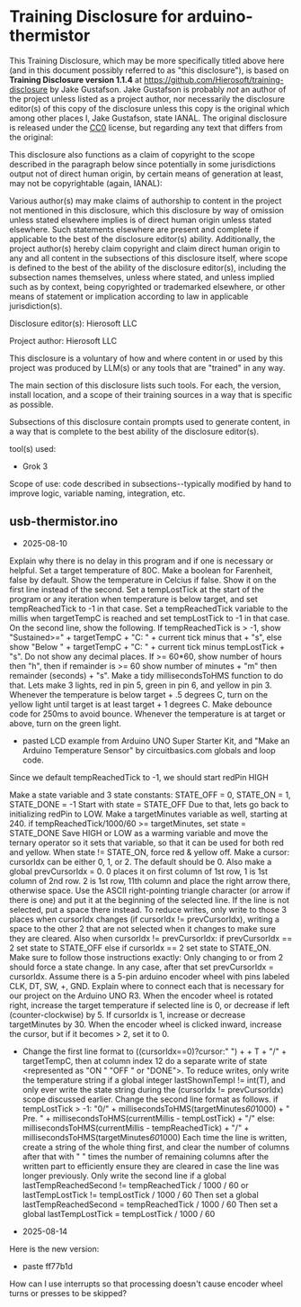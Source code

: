 # Training Disclosure for arduino-thermistor
This Training Disclosure, which may be more specifically titled above here (and in this document possibly referred to as "this disclosure"), is based on **Training Disclosure version 1.1.4** at https://github.com/Hierosoft/training-disclosure by Jake Gustafson. Jake Gustafson is probably *not* an author of the project unless listed as a project author, nor necessarily the disclosure editor(s) of this copy of the disclosure unless this copy is the original which among other places I, Jake Gustafson, state IANAL. The original disclosure is released under the [CC0](https://creativecommons.org/public-domain/cc0/) license, but regarding any text that differs from the original:

This disclosure also functions as a claim of copyright to the scope described in the paragraph below since potentially in some jurisdictions output not of direct human origin, by certain means of generation at least, may not be copyrightable (again, IANAL):

Various author(s) may make claims of authorship to content in the project not mentioned in this disclosure, which this disclosure by way of omission unless stated elsewhere implies is of direct human origin unless stated elsewhere. Such statements elsewhere are present and complete if applicable to the best of the disclosure editor(s) ability. Additionally, the project author(s) hereby claim copyright and claim direct human origin to any and all content in the subsections of this disclosure itself, where scope is defined to the best of the ability of the disclosure editor(s), including the subsection names themselves, unless where stated, and unless implied such as by context, being copyrighted or trademarked elsewhere, or other means of statement or implication according to law in applicable jurisdiction(s).

Disclosure editor(s): Hierosoft LLC

Project author: Hierosoft LLC

This disclosure is a voluntary of how and where content in or used by this project was produced by LLM(s) or any tools that are "trained" in any way.

The main section of this disclosure lists such tools. For each, the version, install location, and a scope of their training sources in a way that is specific as possible.

Subsections of this disclosure contain prompts used to generate content, in a way that is complete to the best ability of the disclosure editor(s).

tool(s) used:
- Grok 3

Scope of use: code described in subsections--typically modified by hand to improve logic, variable naming, integration, etc.


## usb-thermistor.ino
- 2025-08-10

Explain why there is no delay in this program and if one is necessary or helpful. Set a target temperature of 80C. Make a boolean for Farenheit, false by default. Show the temperature in Celcius if false. Show it on the first line instead of the second. Set a tempLostTick at the start of the program or any iteration when temperature is below target, and set tempReachedTick to -1 in that case. Set a tempReachedTick variable to the millis when targetTempC is reached and set tempLostTick to -1 in that case. On the second line, show the following. If tempReachedTick is > -1, show "Sustained>=" + targetTempC + "C: " + current tick minus that + "s", else show "Below " + targetTempC + "C: " + current tick minus tempLostTick + "s". Do not show any decimal places. If >= 60*60, show number of hours then "h", then if remainder is >= 60 show number of minutes + "m" then remainder (seconds) + "s". Make a tidy millisecondsToHMS function to do that. Lets make 3 lights, red in pin 5, green in pin 6, and yellow in pin 3. Whenever the temperature is below target + .5 degrees C, turn on the yellow light until target is at least target + 1 degrees C. Make debounce code for 250ms to avoid bounce. Whenever the temperature is at target or above, turn on the green light.

- pasted LCD example from Arduino UNO Super Starter Kit, and "Make an Arduino Temperature Sensor" by circuitbasics.com globals and loop code.

Since we default tempReachedTick to -1, we should start redPin HIGH

Make a state variable and 3 state constants: STATE_OFF = 0, STATE_ON = 1, STATE_DONE = -1
Start with state = STATE_OFF
Due to that, lets go back to initializing redPin to LOW.
Make a targetMinutes variable as well, starting at 240.
if tempReachedTick/1000/60 >= targetMinutes, set state = STATE_DONE
Save HIGH or LOW as a warming variable and move the ternary operator so it sets that variable, so that it can be used for both red and yellow.
When state != STATE_ON, force red & yellow off.
Make a cursor: cursorIdx can be either 0, 1, or 2. The default should be 0. Also make a global prevCursorIdx = 0. 0 places it on first column of 1st row, 1 is 1st column of 2nd row. 2 is 1st row, 11th column and place the right arrow there, otherwise space. Use the ASCII right-pointing triangle character (or arrow if there is one) and put it at the beginning of the selected line. If the line is not selected, put a space there instead. To reduce writes, only write to those 3 places when cursorIdx changes (if cursorIdx != prevCursorIdx), writing a space to the other 2 that are not selected when it changes to make sure they are cleared. Also when cursorIdx != prevCursorIdx: if prevCursorIdx == 2 set state to STATE_OFF else if cursorIdx == 2 set state to STATE_ON. Make sure to follow those instructions exactly: Only changing to or from 2 should force a state change. In any case, after that set prevCursorIdx = cursorIdx.
Assume there is a 5-pin arduino encoder wheel with pins labeled CLK, DT, SW, +, GND. Explain where to connect each that is necessary for our project on the Arduino UNO R3. When the encoder wheel is rotated right, increase the target temperature if selected line is 0, or decrease if left (counter-clockwise) by 5. If cursorIdx is 1, increase or decrease targetMinutes by 30. When the encoder wheel is clicked inward, increase the cursor, but if it becomes > 2, set it to 0.
- Change the first line format to ((cursorIdx==0)?cursor:" ") + + T + "/" + targetTempC, then at column index 12 do a separate write of state <represented as "ON  " "OFF " or "DONE">. To reduce writes, only write the temperature string if a global integer lastShownTempI != int(T), and only ever write the state string during the (cursorIdx != prevCursorIdx) scope discussed earlier.
Change the second line format as follows.
if tempLostTick > -1: "0/" + millisecondsToHMS(targetMinutes*60*1000) + " Pre. " + millisecondsToHMS(currentMillis - tempLostTick) + "/"
else: millisecondsToHMS(currentMillis - tempReachedTick) + "/" + millisecondsToHMS(targetMinutes*60*1000)
Each time the line is written, create a string of the whole thing first, and clear the number of columns after that with " " times the number of remaining columns after the written part to efficiently ensure they are cleared in case the line was longer previously.
Only write the second line if a global lastTempReachedSecond != tempReachedTick / 1000 / 60 or lastTempLostTick != tempLostTick / 1000 / 60
Then set a global lastTempReachedSecond = tempReachedTick / 1000 / 60
Then set a global lastTempLostTick = tempLostTick / 1000 / 60

- 2025-08-14

Here is the new version:

- paste ff77b1d

How can I use interrupts so that processing doesn't cause encoder wheel turns or presses to be skipped?